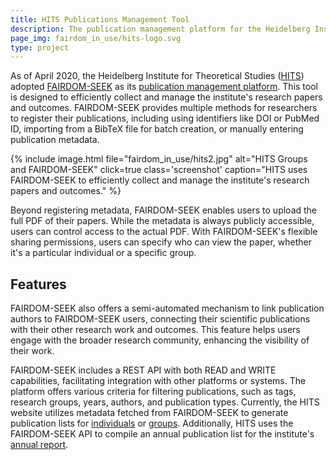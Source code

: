 ```yaml
---
title: HITS Publications Management Tool
description: The publication management platform for the Heidelberg Institute for Theoretical Studies. 
page_img: fairdom_in_use/hits-logo.svg
type: project
---
```


As of April 2020, the Heidelberg Institute for Theoretical Studies ([HITS](https://h-its.org/)) adopted [FAIRDOM-SEEK](https://fair-dom.org/fairdomseek) as its [publication management platform](https://publications.h-its.org/). This tool is designed to efficiently collect and manage the institute's research papers and outcomes. FAIRDOM-SEEK provides multiple methods for researchers to register their publications, including using identifiers like DOI or PubMed ID, importing from a BibTeX file for batch creation, or manually entering publication metadata.

{% include image.html file="fairdom_in_use/hits2.jpg" alt="HITS Groups and FAIRDOM-SEEK" click=true class='screenshot' caption="HITS uses FAIRDOM-SEEK to efficiently collect and manage the institute's research papers and outcomes." %}


Beyond registering metadata, FAIRDOM-SEEK enables users to upload the full PDF of their papers. While the metadata is always publicly accessible, users can control access to the actual PDF. With FAIRDOM-SEEK's flexible sharing permissions, users can specify who can view the paper, whether it's a particular individual or a specific group.

## Features
FAIRDOM-SEEK also offers a semi-automated mechanism to link publication authors to FAIRDOM-SEEK users, connecting their scientific publications with their other research work and outcomes. This feature helps users engage with the broader research community, enhancing the visibility of their work.

FAIRDOM-SEEK includes a REST API with both READ and WRITE capabilities, facilitating integration with other platforms or systems. The platform offers various criteria for filtering publications, such as tags, research groups, years, authors, and publication types. Currently, the HITS website utilizes metadata fetched from FAIRDOM-SEEK to generate publication lists for [individuals](https://www.h-its.org/people/priv-doz-dr-wolfgang-muller/) or [groups](https://www.h-its.org/research/mcm/publications/). Additionally, HITS uses the FAIRDOM-SEEK API to compile an annual publication list for the institute's [annual report](https://www.h-its.org/media/annualreport/).

